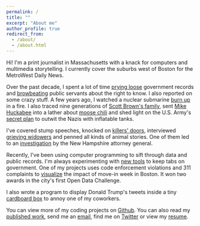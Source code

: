 ```yaml
---
permalink: /
title: ""
excerpt: "About me"
author_profile: true
redirect_from: 
  - /about/
  - /about.html
---
```


Hi! I'm a print journalist in Massachusetts with a knack for computers and multimedia storytelling. I currently cover the suburbs west of Boston for the MetroWest Daily News.

Over the past decade, I spent a lot of time [prying loose](http://www.metrowestdailynews.com/news/20170302/ex-framingham-superintendent-still-receiving-salary) government records and [browbeating](https://twitter.com/JimHaddadin/status/834831618690912256) public servants about the right to know. I also reported on some crazy stuff. A few years ago, I watched a nuclear submarine [burn up](http://www.fosters.com/article/20120525/GJNEWS_01/705259899) in a fire. I also traced nine generations of [Scott Brown's family](http://www.politifact.com/new-hampshire/statements/2013/dec/20/scott-brown/scott-brown-says-his-family-roots-go-back-nine-gen/), sent [Mike Huckabee](http://www.politifact.com/new-hampshire/statements/2013/nov/22/mike-huckabee/mike-huckabee-says-more-people-want-hunt-moose-new/) into a lather about [moose chili](https://www.facebook.com/mikehuckabee/posts/10151819001272869) and shed light on the U.S. Army's [secret plan](http://melrose.wickedlocal.com/x795259774/In-Melrose-a-phantom-military-factory-comes-to-light) to outwit the Nazis with inflatable tanks.

I've covered stump speeches, knocked on [killers' doors](http://www.fosters.com/article/20121016/GJNEWS_01/121019350), interviewed [grieving widowers](http://www.nashuatelegraph.com/news/local-news/2013/12/31/memorial-event-held-in-remembrance-of-brookline-mother-of-three-who-died-christmas-eve/) and penned all kinds of animal stories. One of them led to an [investigation](http://www.nashuatelegraph.com/news/local-news/2014/02/06/nashua-police-commissioner-pappas-resigns-apologizes-for-his-actions-after-ducks-run-over-by-david-campbell/) by the New Hampshire attorney general.

Recently, I've been using computer programming to sift through data and public records. I'm always experimenting with [new tools](http://www.gatehousenewsroom.com/2016/02/12/stay-up-to-date-on-court-info-let-machines-do-the-hard-work/) to keep tabs on government. One of my projects uses code enforcement violations and 311 complaints to [visualize](http://jhaddadin.github.io) the impact of move-in week in Boston. It won two awards in the city's first Open Data Challenge.

I also wrote a program to display Donald Trump's tweets inside a tiny [cardboard box](https://twitter.com/JimHaddadin/status/826895313436864516) to annoy one of my coworkers.

You can view more of my coding projects on [Github](https://github.com/jhaddadin). You can also read my [published work](/clips/), send me an [email](mailto:jhaddadin@gmail.com), find me on [Twitter](http://www.twitter.com/JimHaddadin) or view my [resume](/cv/).
